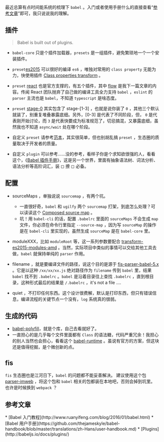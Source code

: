 <!--
title: babel
date: 2016-08-13 16:19:54
tags: babel, es6, fis
-->


最近总算有点时间能系统的梳理下 `babel` 。入门或者使用手册什么的直接查看“<a href="#wafaha">参考文章</a>”即可，我只说说我的理解。

<!-- more -->

## 插件
>Babel is built out of plugins.

* `babel-core` 只是个插件加载器，`presets` 是一组插件，避免繁琐地一个一个安装插件。

* `preset`[es2015](http://babeljs.io/docs/plugins/preset-es2015/) 可以很好的编译 `es6` ，唯独对常用的 `class property` 无能为力，快使用插件 [Class properties transform](http://babeljs.io/docs/plugins/transform-class-properties/) 。

* `preset` [react](http://babeljs.io/docs/plugins/preset-react/) 也是官方支撑的，有五个插件，其中 [flow](https://flowtype.org/docs/quick-reference.html#_) 是我下一篇文章的内容。传闻 React 团队抛弃了自己做的编译工具全力支持 `babel` ，`eslint` 的 `parser` 主流也是 `babel`，不知道 `typescript` 是啥态度。

* `preset` [stage-0](http://babeljs.io/docs/plugins/preset-stage-0/)  其实包含了 stage-[1-3] ，也就是说你装了 `0` ，其他三个默认就装了，别重复堆叠暴露底细。另外，[0-3] 是代表了不同阶段，但， `0` 是代表刚开始讨论，而 `3` 是代表快要成为标准规范了，切忌搞混，又暴露底细，虽然我也不知道 `async/wait` 处在哪个阶段。

* 自定义 `preset` 请参考[范本](https://github.com/babel/babel/blob/master/packages/babel-preset-es2015/src/index.js)，其实很简单，但也别胡乱搞 `preset` ，生态圈的质量取决于开发者的质量。

* 自定义 `plugin` 可以参考……没的参考，看样子你是个求知欲很强的人，看看这个，《[Babel 插件手册](https://github.com/thejameskyle/babel-handbook/blob/master/translations/zh-Hans/plugin-handbook.md)》，这是另一个世界，里面有抽象语法树、词法分析、语法分析等高阶词汇，装 ◻︎ 撩 ◻︎ 必备。

## 配置
* sourceMaps ，单独说说 `sourcemap` ，有两个坑。
	* 一直很好奇，`babel` 和 `ugilfy` 两个 `sourcemap` 打架，到底怎么处理？可以读读这个 [Composed source map](https://github.com/mishoo/UglifyJS2#composed-source-map) 。
	* 坑！用 `babel-cli` 的话，配置 `.babelrc` 里面的 `sourceMaps` 不会生成 `map` 文件，你必须在命令行里指定 `--source-map` ，因为写 `sourceMap` 的操作是在 `babel-cli` 里实现的，虽然生成 `sourceMap` 是在 `babel-core` 里。

* moduleXXX，比如 `moduleRoot` 等，这一系列参数要配合 [transform-es2015-modules-amd](https://babeljs.io/docs/plugins/transform-es2015-modules-amd/) 。当然，实际项目中类似的事情可以交给其他工具去做，`babel` 就保持单纯的 `parser` 作用。

* filename ，就是要编译文件的路径，说这个目的是源于 [fis-parser-babel-5.x](https://github.com/fex-team/fis-parser-babel-5.x) 。它是以这种 `/xx/xx/xx.js` 绝对路径作为 `filename` 传到 `babel` 里，结果 `babel` 找不到 `.babelrc` 。`babel` 是沿着目录往上查找 `.babelrc` ，直到根目录，这种形式最后的结果是 `/.babelrc` ，it's not a  file ....

* quiet ，不打印任何东西。这个设计很费解，默认是打印东西，但只有错误信息，编译流程的关键节点一个没有，`log` 系统真的很弱。


## 生成的代码
* [babel-polyfill](https://github.com/thejameskyle/babel-handbook/blob/master/translations/zh-Hans/user-handbook.md#toc-babel-polyfill)，就是个库，自己去看就好了。
* 一直担心的是几乎每个文件里面都有 `Class` 的语法糖，代码严重冗余！我担心的别人当然也会担心，看看这个 [babel-runtime](https://babeljs.io/docs/plugins/transform-runtime/) 。虽说有官方的方案，但这块还是值得挖掘，是个微创新的点。

## fis
`fis` 生态圈也是江河日下，`babel` 的问题都不能妥善解决。
建议使用这个包 [parser-imweb](https://www.npmjs.com/package/fis3-parser-babel-imweb) ，将这个包和 `babel` 相关的包都装在本地吧，否则会掉到坑里。
也许是时候换到 `webpack` ？


<h2 id="wafaha">参考文章</h2>
* [Babel 入门教程](http://www.ruanyifeng.com/blog/2016/01/babel.html)
* [Babel 用户手册](https://github.com/thejameskyle/babel-handbook/blob/master/translations/zh-Hans/user-handbook.md)
* [Plugins](http://babeljs.io/docs/plugins/)
